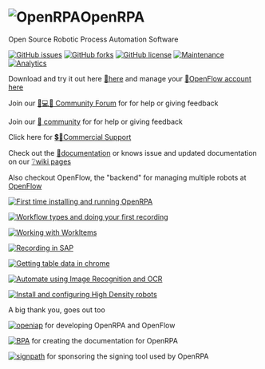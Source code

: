 # ![OpenRPA](OpenRPA-logo.png)OpenRPA
Open Source Robotic Process Automation Software

[![GitHub issues](https://img.shields.io/github/issues/open-rpa/openrpa.svg)](https://github.com/open-rpa/openrpa/issues) [![GitHub forks](https://img.shields.io/github/forks/open-rpa/openrpa.svg)](https://github.com/open-rpa/openrpa/network) [![GitHub license](https://img.shields.io/github/license/open-rpa/openrpa.svg)](https://github.com/open-rpa/openrpa/blob/master/LICENSE) [![Maintenance](https://img.shields.io/badge/Maintained%3F-yes-green.svg)](https://github.com/open-rpa/openrpa/graphs/commit-activity) [![Analytics](https://ga-beacon-296408.ew.r.appspot.com/UA-139588965-1/main?pixel)](https://github.com/skadefro/ga-beacon)

Download and try it out here [💾here](https://github.com/open-rpa/openrpa/releases/latest/download/OpenRPA.msi) and manage your [🔧OpenFlow account here](https://app.openiap.io)

Join our [🤷💻🤦 Community Forum](https://bb.openiap.io/) for for help or giving feedback 

Join our [💬 community](https://rocket.openiap.io/) for for help or giving feedback 

Click here for [💲🤷Commercial Support](https://openrpa.dk/)

Check out the [📘documentation](https://docs.openiap.io/) or knows issue and updated documentation on our [❔wiki pages](https://github.com/open-rpa/openrpa/wiki)

Also checkout OpenFlow, the "backend" for managing multiple robots at [OpenFlow](https://openflow.openiap.io/)

[![First time installing and running OpenRPA](https://img.youtube.com/vi/A4Pdh9oI-vw/0.jpg)](https://www.youtube.com/watch?v=A4Pdh9oI-vw)  

[![Workflow types and doing your first recording](https://img.youtube.com/vi/HB-uHepC3xE/0.jpg)](https://www.youtube.com/watch?v=HB-uHepC3xE)  

[![Working with WorkItems](https://img.youtube.com/vi/_y9HU_XPD9c/0.jpg)](https://www.youtube.com/watch?v=_y9HU_XPD9c)

[![Recording in SAP](https://img.youtube.com/vi/4VJ2Q4mPWnk/0.jpg)](https://www.youtube.com/watch?v=4VJ2Q4mPWnk)

[![Getting table data in chrome](https://img.youtube.com/vi/rDj2VUjE0so/0.jpg)](https://www.youtube.com/watch?v=rDj2VUjE0so)

[![Automate using Image Recognition and OCR](https://img.youtube.com/vi/qnE5j1FFL-0/0.jpg)](https://www.youtube.com/watch?v=qnE5j1FFL-0)

[![Install and configuring High Density robots](https://img.youtube.com/vi/VMQtr0fK3Rw/0.jpg)](https://www.youtube.com/watch?v=VMQtr0fK3Rw)


A big thank you, goes out too

[![openiap](docs/img/openiap.png)](https://openiap.io/) for developing OpenRPA and OpenFlow

[![BPA](docs/img/BPA.png)](https://bpatechnologies.com/) for creating the documentation for OpenRPA

[![signpath](docs/img/signpath.png)](https://signpath.io/) for sponsoring the signing tool used by OpenRPA